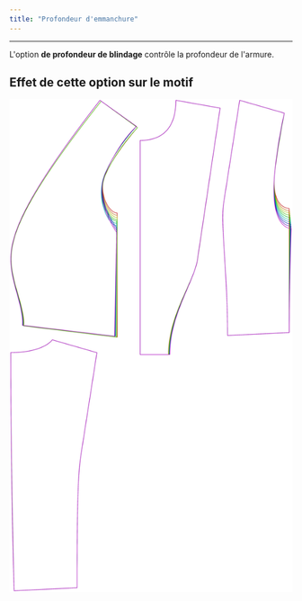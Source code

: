 ```yaml
---
title: "Profondeur d'emmanchure"
---
```


***

L'option **de profondeur de blindage** contrôle la profondeur de l'armure.

## Effet de cette option sur le motif

![Cette image montre l'effet de cette option en superposant plusieurs variantes qui ont une valeur différente pour cette option](noble_armholedepth_sample.svg "Effet de cette option sur le motif")
